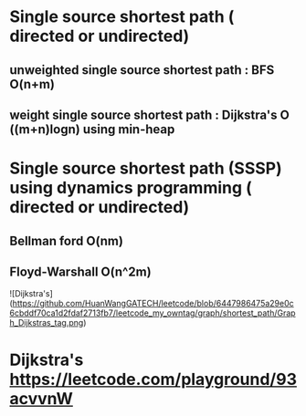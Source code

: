 # Single source shortest path ( directed or undirected)
## unweighted single source shortest path : BFS O(n+m)
## weight single source shortest path : Dijkstra's O ((m+n)logn) using min-heap 


# Single source shortest path (SSSP) using dynamics programming ( directed or undirected)
## Bellman ford O(nm)
## Floyd-Warshall O(n^2m)

![Dijkstra's] (https://github.com/HuanWangGATECH/leetcode/blob/6447986475a29e0c6cbddf70ca1d2fdaf2713fb7/leetcode_my_owntag/graph/shortest_path/Graph_Dijkstras_tag.png)


# Dijkstra's https://leetcode.com/playground/93acvvnW
